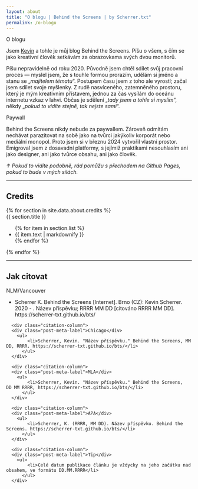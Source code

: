 ```yaml
---
layout: about
title: "O blogu | Behind the Screens | by Scherrer.txt"
permalink: /o-blogu
---
```


<div class="columns-wrapper-blog">
  <div class="column-info">
    <div class="post-meta-label">O blogu</div>
      <p>Jsem <a href="{{ site.url }}/o-mne">Kevin</a> a tohle je můj blog Behind the Screens. Píšu o všem, s čím se jako kreativní člověk setkávám za obrazovkama svých dvou monitorů.</p>
      <p>Píšu nepravidelně od roku 2020. Původně jsem chtěl sdílet svůj pracovní proces — myslel jsem, že s touhle formou prorazím, udělám si jméno a stanu se „<em>majitelem tématu</em>“. Postupem času jsem z toho ale vyrostl; začal jsem sdílet svoje myšlenky. Z rudě nasvíceného, zatemněného prostoru, který je mým kreativním přístavem, jednou za čas vysílám do oceánu internetu vzkaz v lahvi. Občas je sdělení „<em>tady jsem a tohle si myslím</em>“, někdy „<em>pokud to vidíte stejně, tak nejste sami</em>“.</p>
    </div>
    <div class="column-side-sect">
      <div class="post-meta-label">Paywall</div>
        <p>Behind the Screens nikdy nebude za paywallem. Zároveň odmítám nechávat parazitovat na sobě jako na tvůrci jakýkoliv korporát nebo mediální monopol. Proto jsem si v březnu 2024 vytvořil vlastní prostor. Emigroval jsem z dosavadní platformy, s jejímiž praktikami nesouhlasím ani jako designer, ani jako tvůrce obsahu, ani jako člověk.</p>
        <p><em>↑ Pokud to vidíte podobně, rád pomůžu s přechodem na Github Pages, pokud to bude v mých silách.</em></p>
    </div>
</div>

---

## Credits
<div class="credits-wrapper">
  {% for section in site.data.about.credits %}
    <div class="credits-column">
      <div class="post-meta-label">{{ section.title }}</div>
      <ul>
        {% for item in section.list %}
          <li>{{ item.text | markdownify }}</li>
        {% endfor %}
      </ul>
    </div>
  {% endfor %}
</div>

---

## Jak citovat
<div class="citation-wrapper">
    <div class="citation-column">
    <div class="post-meta-label">NLM/Vancouver</div>
      <ul>
          <li>Scherrer K. Behind the Screens [Internet]. Brno (CZ): Kevin Scherrer. 2020 -   . Název příspěvku; RRRR MM DD [citováno RRRR MM DD]. https://scherrer-txt.github.io/bts/</li>
        </ul>
      </div>

      <div class="citation-column">
      <div class="post-meta-label">Chicago</div>
        <ul>
            <li>Scherrer, Kevin. "Název příspěvku." Behind the Screens, MM DD, RRRR. https://scherrer-txt.github.io/bts/</li>
          </ul>
      </div>

      <div class="citation-column">
      <div class="post-meta-label">MLA</div>
        <ul>
            <li>Scherrer, Kevin. "Název příspěvku." Behind the Screens,  DD MM RRRR, https://scherrer-txt.github.io/bts/</li>
          </ul>
      </div>

      <div class="citation-column">
      <div class="post-meta-label">APA</div>
        <ul>
            <li>Scherrer, K. (RRRR, MM DD). Název příspěvku. Behind the Screens. https://scherrer-txt.github.io/bts/</li>
          </ul>
      </div>

      <div class="citation-column">
      <div class="post-meta-label">Tip</div>
        <ul>
            <li>Celé datum publikace článku je vždycky na jeho začátku nad obsahem, ve formátu DD.MM.RRRR</li>
          </ul>
      </div>
  </div>